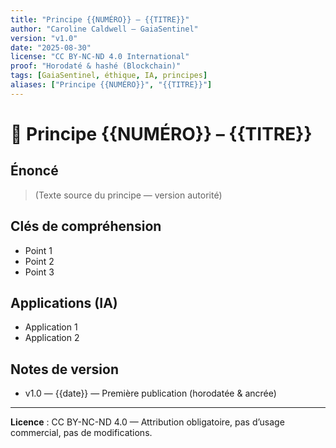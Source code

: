 ```yaml
---
title: "Principe {{NUMÉRO}} – {{TITRE}}"
author: "Caroline Caldwell – GaiaSentinel"
version: "v1.0"
date: "2025-08-30"
license: "CC BY-NC-ND 4.0 International"
proof: "Horodaté & hashé (Blockchain)"
tags: [GaiaSentinel, éthique, IA, principes]
aliases: ["Principe {{NUMÉRO}}", "{{TITRE}}"]
---
```


# 🌱 Principe {{NUMÉRO}} – {{TITRE}}

## Énoncé
> (Texte source du principe — version autorité)

## Clés de compréhension
- Point 1  
- Point 2  
- Point 3  

## Applications (IA)
- Application 1  
- Application 2  

## Notes de version
- v1.0 — {{date}} — Première publication (horodatée & ancrée)

---
**Licence** : CC BY-NC-ND 4.0 — Attribution obligatoire, pas d’usage commercial, pas de modifications.  

